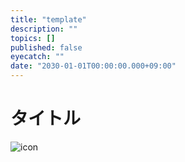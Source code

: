 ```yaml
---
title: "template"
description: ""
topics: []
published: false
eyecatch: ""
date: "2030-01-01T00:00:00.000+09:00"
---
```


# タイトル

![icon](/images/icon.png)
